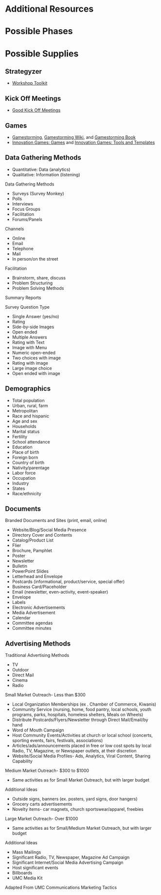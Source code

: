 # Additional Resources

# Possible Phases

# Possible Supplies

## Strategyzer

* [Workshop Toolkit](http://www.stattys.com/products.html?acc=e4da3b7fbbce2345d7772b0674a318d5&bannerid=3)

## Kick Off Meetings

* [Good Kick Off Meetings](http://goodkickoffmeetings.com)

## Games

*  [Gamestorming](http://www.gamestorming.com),  [Gamestorming Wiki](http://www.gamestorming.com/the-wiki), and [Gamestorming Book](http://www.amazon.com/Gamestorming-Playbook-Innovators-Rulebreakers-Changemakers/dp/0596804172)
*  [Innovation Games: Games](http://www.innovationgames.com/resources/the-games) and  [Innovation Games: Tools and Templates](http://www.innovationgames.com/resources/tools-and-templates)

## Data Gathering Methods

* Quantitative: Data (analytics)
* Qualitative: Information (listening)

Data Gathering Methods
* Surveys (Survey Monkey)
* Polls
* Interviews
* Focus Groups
* Facilitation 
* Forums/Panels

Channels
* Online
* Email
* Telephone
* Mail
* In person/on the street

Facilitation
* Brainstorm, share, discuss
* Problem Structuring 
* Problem Solving Methods

Summary Reports

Survey Question Type
* Single Answer (yes/no)
* Rating
* Side-by-side Images
* Open ended
* Multiple Answers
* Rating with Text
* Image with Menu
* Numeric open-ended
* Two choices with image
* Rating with image
* Large image choice
* Open ended with image

## Demographics

* Total population
* Urban, rural, farm
* Metropolitan
* Race and hispanic
* Age and sex
* Households
* Marital status
* Fertility
* School attendance
* Education
* Place of birth
* Foreign born
* Country of birth
* Nativity/parentage
* Labor force
* Occupation
* Industry
* States
* Race/ethnicity

## Documents

Branded Documents and Sites (print, email, online)
* Website/Blog/Social Media Presence
* Directory Cover and Contents
* Catalog/Product List
* Flier
* Brochure, Pamphlet
* Poster
* Newsletter
* Bulletin
* PowerPoint Slides
* Letterhead and Envelope
* Postcards (informational, product/service, special offer)
* Business Card/Placeholder
* Email (newsletter, even-activity, event-speaker)
* Envelope
* Labels
* Electronic Advertisements
* Media Advertisement
* Calendar
* Committee agendas
* Committee minutes

## Advertising Methods

Traditional Advertising Methods
* TV        
* Outdoor
* Direct Mail
* Cinema
* Radio

Small Market Outreach- Less than $300
* Local Organization Memberships (ex . Chamber of Commerce, Kiwanis)
* Community Service (nursing, home, food pantry, local schools,  youth programs, parks, hospitals, homeless shelters, Meals on Wheels)
* Distribute Postcards/Flyers/Newsletter through Direct Mail/Email/by hand
* Word of Mouth Campaign
* Host Community Events/Activities at church or local school (concerts, sporting events, fairs, festivals, associations)
* Articles/ads/announcements placed in free or low cost spots by local Radio, TV, Magazine, or Newspaper outlets, at their discretion
* Website/Social Media Profiles- Ads, Analytics, Viral Content, Sharing Capability

Medium Market Outreach- $300 to $1000
* Same activities as for Small Market Outreach, but with larger budget 

Additional Ideas
* Outside signs, banners (ex. posters, yard signs, door hangers)
* Grocery carts advertisements 
* Novelty items- car magnets, church sportswear/apparel, freebies

Large Market Outreach- Over $1000
* Same activities as for Small/Medium Market Outreach, but with larger budget 

Additional Ideas
* Mass Mailings
* Significant Radio, TV, Newspaper, Magazine Ad Campaign 
* Significant Internet/Social Media Advertising Campaign
* Host significant events
* Billboards
* UMC Media Kit

Adapted From UMC Communications Marketing Tactics